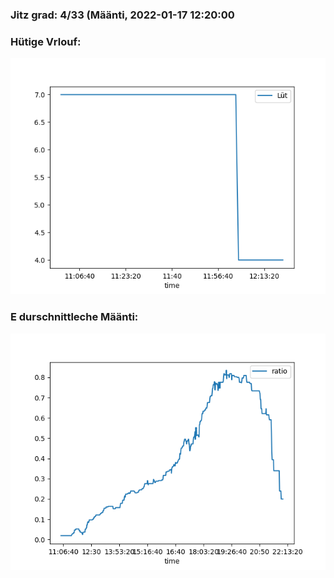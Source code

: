 ### Jitz grad: 4/33 (Määnti, 2022-01-17 12:20:00

### Hütige Vrlouf:
![Graph](Today.png)

### E durschnittleche Määnti:
![Graph](Määnti.png)